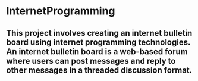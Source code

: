 # InternetProgramming
## This project involves creating an internet bulletin board using internet programming technologies. An internet bulletin board is a web-based forum where users can post messages and reply to other messages in a threaded discussion format.
